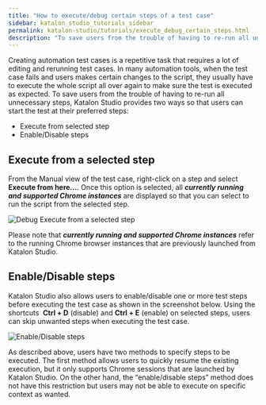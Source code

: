 ```yaml
---
title: "How to execute/debug certain steps of a test case"
sidebar: katalon_studio_tutorials_sidebar
permalink: katalon-studio/tutorials/execute_debug_certain_steps.html
description: "To save users from the trouble of having to re-run all unnecessary steps, Katalon Studio provides two ways to execute/ debug at their preferred steps."
---
```

[](#)

Creating automation test cases is a repetitive task that requires a lot of editing and rerunning test cases. In many automation tools, when the test case fails and users makes certain changes to the script, they usually have to execute the whole script all over again to make sure the test is executed as expected. To save users from the trouble of having to re-run all unnecessary steps, Katalon Studio provides two ways so that users can start the test at their preferred steps:

*   Execute from selected step
*   Enable/Disable steps

Execute from a selected step
----------------------------

From the Manual view of the test case, right-click on a step and select **Execute from here…**. Once this option is selected, all **_currently running and supported Chrome instances_** are displayed so that you can select to run the script from the selected step.

![Debug Execute from a selected step](../../images/katalon-studio/tutorials/execute_debug_certain_steps/Execute-from-a-selected-step.png)

Please note that **_currently running and supported Chrome instances_** refer to the running Chrome browser instances that are previously launched from Katalon Studio.

Enable/Disable steps
--------------------

Katalon Studio also allows users to enable/disable one or more test steps before executing the test case as shown in the screenshot below. Using the shortcuts  **Ctrl + D** (disable) and **Ctrl + E** (enable) on selected steps, users can skip unwanted steps when executing the test case.

![Enable/Disable steps](../../images/katalon-studio/tutorials/execute_debug_certain_steps/Enable_Disable-steps.png)

As described above, users have two methods to specify steps to be executed. The first method allows users to quickly resume the existing execution, but it only supports Chrome sessions that are launched by Katalon Studio. On the other hand, the “enable/disable steps” method does not have this restriction but users may not be able to execute on specific context as wanted.

[](#modal-id-popup)